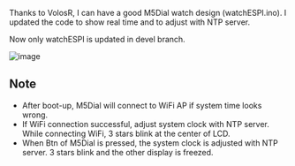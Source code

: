 
Thanks to VolosR, I can have a good M5Dial watch design (watchESPI.ino). I updated the code to show real time and to adjust with NTP server.

Now only watchESPI is updated in devel branch.

![image](https://github.com/nyasu3w/M5DialWatch/assets/125797829/018c97c2-2c8a-4049-90c5-f73931992601)


## Note
- After boot-up, M5Dial will connect to WiFi AP if system time looks wrong.
- If WiFi connection successful, adjust system clock with NTP server. While connecting WiFi, 3 stars blink at the center of LCD.
- When Btn of M5Dial is pressed, the system clock is adjusted with NTP server. 3 stars blink and the other display is freezed.


